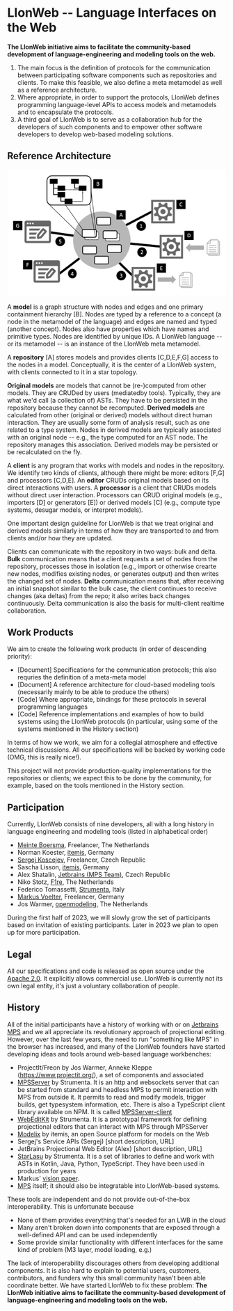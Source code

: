 # LIonWeb -- Language Interfaces on the Web 
 
<strong> 
The LIonWeb initiative aims to facilitate the community-based development of language-engineering 
and modeling tools on the web.  
</strong> 
 
1. The main focus is the definition of protocols for the communication between participating software components such as repositories and  clients. To make this feasible, we also define a meta metamodel as well as a reference architecture. 
2. Where appropriate, in order to support the protocols, LIonWeb defines programming language-level APIs to access models and metamodels and to  encapsulate the protocols.  
3. A third goal of LIonWeb is to serve as a collaboration hub for the developers of such components and to empower other software developers to  develop web-based modeling solutions.
 
 
## Reference Architecture 
 
![Reference Architecture Diagram](ref-arch.png) 
 
A **model** is a graph structure with nodes and edges and one primary containment hierarchy [B]. Nodes are typed by a reference to a concept (a  node in the metamodel of the language) and edges are named and typed (another concept). Nodes also have properties which have names and primitive types. Nodes are identified by unique IDs. A LIonWeb language -- or its metamodel -- is an instance of the LIonWeb meta metamodel.
 
A **repository** [A] stores models and provides clients [C,D,E,F,G] access to the nodes in a model. Conceptually, it is the center of a LIonWeb  system, with clients connected to it in a star topology.
 
**Original models** are models that cannot be (re-)computed from other models. They are CRUDed by users (mediatedby tools). Typically, they are  what we'd call (a collection of) ASTs. They have to be persisted in the repository because they cannot be recomputed. **Derived models** are calculated from other (original or derived) models without direct human interaction. They are usually some form of analysis result, such as one related to a type system. Nodes in derived models are typically associated with an original node -- e.g., the type computed for an AST node. The repository manages this association. Derived models may be persisted or be recalculated on the fly.
 
A **client** is any program that works with models and nodes in the repository. We identify two kinds of clients, although there might be more:  editors [F,G] and processors [C,D,E]. An **editor** CRUDs original models based on its direct interactions with users. A **processor** is a client that CRUDs models without direct user interaction. Processors can CRUD original models (e.g., importers [D] or generators [E]) or derived models [C] (e.g., compute type systems, desugar models, or interpret models).
 
One important design guideline for LIonWeb is that we treat original and derived models similarly in terms of how they are transported to and  from clients and/or how they are updated.
 
Clients can communicate with the repository in two ways: bulk and delta. **Bulk** communication means that a client requests a set of nodes  from the repository, processes those in isolation (e.g., import or otherwise crearte new nodes, modifies existing nodes, or generates output) and then writes the changed set of nodes. **Delta** communication means that, after receiving an initial snapshot similar to the bulk case, the client continues to receive changes (aka deltas) from the repo; it also writes back changes continuously. Delta communication is also the basis for multi-client realtime collaboration.
 
 
## Work Products 
 
We aim to create the following work products (in order of descending priority): 
 
* [Document] Specifications for the communication protocols; this also requries the definition of a meta-meta model  
* [Document] A reference architecture for cloud-based modeling tools (necessarily mainly to be able to produce the others) 
* [Code] Where appropriate, bindings for these protocols in several programming languages 
* [Code] Reference implementations and examples of how to build systems using the LIonWeb protocols (in particular, using some of the systems  mentioned in the History section)
 
In terms of how we work, we aim for a collegial atmosphere and effective technical discussions. All our specifications will be backed by  working code (OMG, this is really nice!).
 
This project will not provide production-quality implementations for the repositories or clients; we expect this to be done by the community,  for example, based on the tools mentioned in the History section.
 
## Participation 
 
Currently, LIonWeb consists of nine developers, all with a long history in language engineering and modeling tools (listed in alphabetical  order)
 
* [Meinte Boersma](https://www.dslconsultancy.com), Freelancer, The Netherlands 
* Norman Koester, [itemis](http://itemis.de), Germany 
* [Sergej Koscejev](https://specificlanguages.com), Freelancer, Czech Republic 
* Sascha Lisson, [itemis](http://itemis.de), Germany 
* Alex Shatalin, [Jetbrains (MPS Team)](https://www.jetbrains.com), Czech Republic 
* Niko Stotz, [F1re](https://www.f1re.io), The Netherlands 
* Federico Tomassetti, [Strumenta](https://strumenta.com), Italy 
* [Markus Voelter](http://voelter.de), Freelancer, Germany 
* Jos Warmer, [openmodeling](https://openmodeling.nl), The Netherlands 
 
During the first half of 2023, we will slowly grow the set of participants based on invitation of existing participants. Later in 2023 we plan  to open up for more participation.
 
 
 
## Legal 
 
All our specifications and code is released as open source under the [Apache 2.0](https://www.apache.org/licenses/LICENSE-2.0). It explicitly  allows commercial use. LIonWeb is currently not its own legal entity, it's just a voluntary collaboration of people.
 
 
## History 
 
All of the initial participants have a history of working with or on [Jetbrains MPS](http://jetbrains.com/mps/) and we all appreciate its  revolutionary approach of projectional editing. However, over the last few years, the need to run "something like MPS" in the browser has increased, and many of the LIonWeb founders have started developing ideas and tools around web-based language workbenches:
 
* ProjectIt/Freon by Jos Warmer, Anneke Kleppe (https://www.projectit.org/), a set of components and associated  
* [MPSServer](https://github.com/Strumenta/MPSServer) by Strumenta. It is an http and websockets server that can be started from standard and  headless MPS to permit interaction with MPS from outside it. It permits to read and modify models, trigger builds, get typesystem information, etc. There is also a TypeScript client library available on NPM. It is called [MPSServer-client](https://github.com/Strumenta/mpsserver-client)
* [WebEditKit](https://github.com/Strumenta/webeditkit) by Strumenta. It is a prototypal framework for defining projectional editors that can  interact with MPS through MPSServer
* [Modelix](https://github.com/modelix) by itemis, an open Source platform for models on the Web 
* Sergej's Service APIs (Sergej) [short description, URL] 
* JetBrains Projectional Web Editor (Alex) [short description, URL] 
* [StarLasu](https://github.com/Strumenta/starlasu) by Strumenta. It is a set of libraries to define and work with ASTs in Kotlin, Java,  Python, TypeScript. They have been used in production for years
* Markus' [vision paper](http://voelter.de/data/pub/APlatformForSystemsAndBusinessModeling.pdf).  
* [MPS](http://jetbrains.com/mps/) itself; it should also be integratable into LIonWeb-based systems. 
 
These tools are independent and do not provide out-of-the-box interoperability. This is unfortunate because  
* None of them provides everything that's needed for an LWB in the cloud  
* Many aren't broken down into components that are exposed through a well-defined API and can be used independently 
* Some provide similar functionality with different interfaces for the same kind of problem (M3 layer, model loading, e.g.) 
 
The lack of interoperability discourages others from developing additional components. It is also hard to explain to potential users,  customers, contributors, and funders why this small community hasn't been able coordinate better. We have started LIonWeb to fix these problem: **The LIonWeb initiative aims to facilitate the community-based development of language-engineering and modeling tools on the web.**
 
 
 